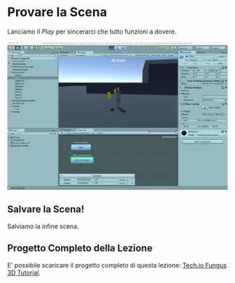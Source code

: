 # Provare la Scena

Lanciamo il _Play_ per sincerarci che tutto funzioni a dovere.

![Testare la Scena](../../images/lesson03/pic08_test_scene.png "Testare la Scena")

## Salvare la Scena!

Salviamo la infine scena.

## Progetto Completo della Lezione

E' possibile scaricare il progetto completo di questa lezione: [Tech.io Fungus 3D Tutorial](https://github.com/marcosecchi/techio-fungus-3d-tutorial/archive/part_03.zip).
